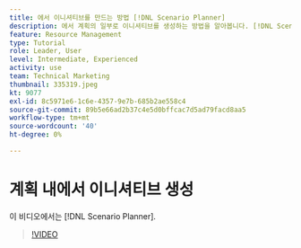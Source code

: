 ```yaml
---
title: 에서 이니셔티브를 만드는 방법 [!DNL Scenario Planner]
description: 에서 계획의 일부로 이니셔티브를 생성하는 방법을 알아봅니다. [!DNL Scenario Planner].
feature: Resource Management
type: Tutorial
role: Leader, User
level: Intermediate, Experienced
activity: use
team: Technical Marketing
thumbnail: 335319.jpeg
kt: 9077
exl-id: 8c5971e6-1c6e-4357-9e7b-685b2ae558c4
source-git-commit: 89b5e66ad2b37c4e5d0bffcac7d5ad79facd8aa5
workflow-type: tm+mt
source-wordcount: '40'
ht-degree: 0%

---
```


# 계획 내에서 이니셔티브 생성

이 비디오에서는 [!DNL Scenario Planner].

>[!VIDEO](https://video.tv.adobe.com/v/335319/?quality=12)
